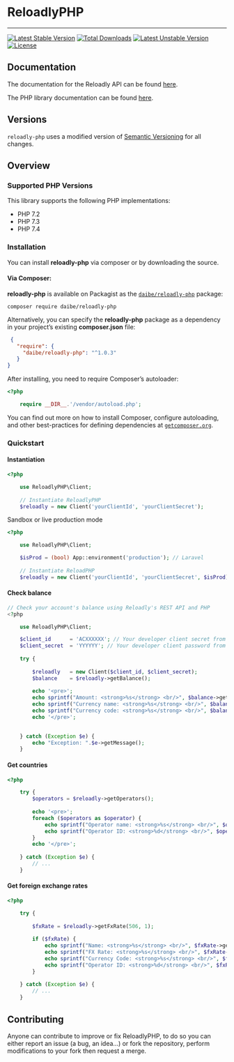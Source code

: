 ReloadlyPHP
===================
----------------------------------
[![Latest Stable Version](https://poser.pugx.org/daibe/reloadly-php/v)](//packagist.org/packages/daibe/reloadly-php) [![Total Downloads](https://poser.pugx.org/daibe/reloadly-php/downloads)](//packagist.org/packages/daibe/reloadly-php) [![Latest Unstable Version](https://poser.pugx.org/daibe/reloadly-php/v/unstable)](//packagist.org/packages/daibe/reloadly-php) [![License](https://poser.pugx.org/daibe/reloadly-php/license)](//packagist.org/packages/daibe/reloadly-php)


## Documentation

The documentation for the Reloadly API can be found [here][apidocs].

The PHP library documentation can be found [here][libdocs].

## Versions

`reloadly-php` uses a modified version of [Semantic Versioning](https://semver.org) for all changes. 

## Overview

### Supported PHP Versions

This library supports the following PHP implementations:

* PHP 7.2
* PHP 7.3
* PHP 7.4

### Installation

You can install **reloadly-php** via composer or by downloading the source.

#### Via Composer:

**reloadly-php** is available on Packagist as the
[`daibe/reloadly-php`](https://packagist.org/packages/daibe/reloadly-php) package:

```
composer require daibe/reloadly-php
```

Alternatively, you can specify the **reloadly-php** package as a dependency in 
your project’s existing **composer.json** file:

```json
 {
   "require": {
     "daibe/reloadly-php": "^1.0.3"
   }
}
```

After installing, you need to require Composer’s autoloader:

```php
<?php

    require __DIR__.'/vendor/autoload.php';

```
You can find out more on how to install Composer, configure autoloading, 
and other best-practices for defining dependencies at [`getcomposer.org`](https://getcomposer.org/).

### Quickstart

#### Instantiation

```php
<?php

    use ReloadlyPHP\Client;
    
    // Instantiate ReloadlyPHP 
    $reloadly = new Client('yourClientId', 'yourClientSecret');
```

Sandbox or live production mode

```php
<?php

    use ReloadlyPHP\Client;

    $isProd = (bool) App::environment('production'); // Laravel
    
    // Instantiate ReloadPHP 
    $reloadly = new Client('yourClientId', 'yourClientSecret', $isProd);
```


#### Check balance

```php
// Check your account's balance using Reloadly's REST API and PHP
<?php

    use ReloadlyPHP\Client;

    $client_id      = 'ACXXXXXX'; // Your developer client secret from www.reloadly.com/dashboard
    $client_secret  = 'YYYYYY'; // Your developer client password from www.reloadly.com/dashboard
    
    try {
    
        $reloadly   = new Client($client_id, $client_secret);
        $balance    = $reloadly->getBalance();
    
        echo '<pre>';
        echo sprintf("Amount: <strong>%s</strong> <br/>", $balance->getBalance());
        echo sprintf("Currency name: <strong>%s</strong> <br/>", $balance->getCurrencyName());
        echo sprintf("Currency code: <strong>%s</strong> <br/>", $balance->getCurrencyCode());
        echo '</pre>';
        

    } catch (Exception $e) {
        echo "Exception: ".$e->getMessage();
    }
```


#### Get countries

```php
<?php

    try {    
        $operators = $reloadly->getOperators();
        
        echo '<pre>';
        foreach ($operators as $operator) {
            echo sprintf("Operator name: <strong>%s</strong> <br/>", $operator->getName());
            echo sprintf("Operator ID: <strong>%d</strong> <br/>", $operator->getOperatorId());
        }
        echo '</pre>';
    
    } catch (Exception $e) {
        // ... 
    }
```


#### Get foreign exchange rates

```php
<?php

    try {    
        
        $fxRate = $reloadly->getFxRate(506, 1);
    
        if ($fxRate) {
            echo sprintf("Name: <strong>%s</strong> <br/>", $fxRate->getName());
            echo sprintf("FX Rate: <strong>%s</strong> <br/>", $fxRate->getFxRate());
            echo sprintf("Currency Code: <strong>%s</strong> <br/>", $fxRate->getCurrencyCode());
            echo sprintf("Operator ID: <strong>%d</strong> <br/>", $fxRate->getOperatorId());
        }
    
    } catch (Exception $e) {
        // ... 
    }
```

## Contributing
Anyone can contribute to improve or fix ReloadlyPHP, to do so you can either report an issue (a bug, an idea...)
or fork the repository, perform modifications to your fork then request a merge.


[apidocs]: https://developers.reloadly.com/
[libdocs]: https://daibe.github.io/reloadly-php/